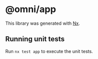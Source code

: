 # @omni/app

This library was generated with [Nx](https://nx.dev).

## Running unit tests

Run `nx test app` to execute the unit tests.
